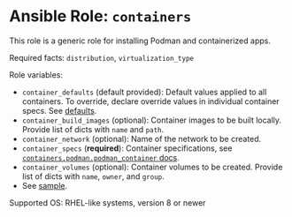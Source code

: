 # Ansible Role: `containers`

This role is a generic role for installing Podman and containerized apps.

Required facts: `distribution`, `virtualization_type`

Role variables:

- `container_defaults` (default provided): Default values applied to all containers. To override, declare override values in individual container specs. See [defaults](defaults/main.yml).
- `container_build_images` (optional): Container images to be built locally. Provide list of dicts with `name` and `path`.
- `container_network` (optional): Name of the network to be created.
- `container_specs` (**required**): Container specifications, see [`containers.podman.podman_container` docs](https://docs.ansible.com/ansible/latest/collections/containers/podman/podman_container_module.html#parameters).
- `container_volumes` (optional): Container volumes to be created. Provide list of dicts with `name`, `owner`, and `group`.
- See [sample](vars/sample.yml).

Supported OS: RHEL-like systems, version 8 or newer
